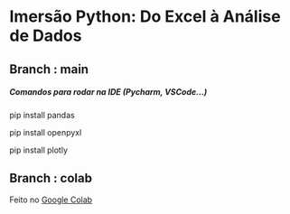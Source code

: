 <h1>Imersão Python: Do Excel à Análise de Dados</h1>

<h2>Branch : main</h2>
<h5>Comandos para rodar na IDE (Pycharm, VSCode...)</h5>
<p>pip install pandas</p>
<p>pip install openpyxl</p>
<p>pip install plotly</p>

<h2>Branch : colab</h2>
Feito no <a href="https://github.com/Caroline-Teixeira/imersao_python_dados/tree/colab">Google Colab</a>

